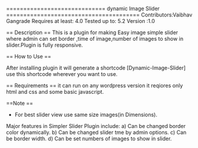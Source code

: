 ============================= dynamic Image Slider  =======================================
Contributors:Vaibhav Gangrade
Requires at least: 4.0
Tested up to: 5.2
Version :1.0

== Description ==
This is a plugin for making Easy image simple slider where admin can set border ,time of image,number of images to show in slider.Plugin is fully responsive.


== How to Use ==

After installing plugin it will generate a shortcode [Dynamic-Image-Slider] use this shortcode wherever you want to use.

== Requirements ==
it can run on any wordpress version it reqiores only html and css and some basic javascript.

==Note ==

* For best slider view use same size images(in Dimensions).

Major features in Simpler Slider Plugin include:
	a) Can be changed border color dynamically.
	b) Can  be changed slider tme by admin options.
	c) Can be border width.
	d) Can be set numbers of images to show in slider.